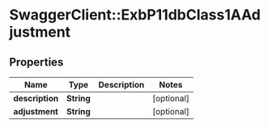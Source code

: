 # SwaggerClient::ExbP11dbClass1AAdjustment

## Properties
Name | Type | Description | Notes
------------ | ------------- | ------------- | -------------
**description** | **String** |  | [optional] 
**adjustment** | **String** |  | [optional] 

